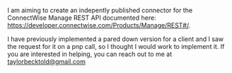 I am aiming to create an indepently published connector for the ConnectWise Manage REST API documented here: https://developer.connectwise.com/Products/Manage/REST#/.

I have previously implemented a pared down version for a client and I saw the request for it on a pnp call, so I thought I would work to implement it. If you are interested in helping, you can reach out to me at taylorbecktold@gmail.com 
